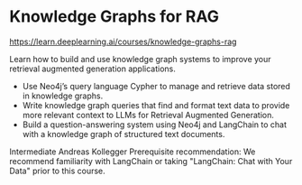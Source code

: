 # Knowledge Graphs for RAG

https://learn.deeplearning.ai/courses/knowledge-graphs-rag

Learn how to build and use knowledge graph systems to improve your retrieval augmented generation applications.

- Use Neo4j’s query language Cypher to manage and retrieve data stored in knowledge graphs.
- Write knowledge graph queries that find and format text data to provide more relevant context to LLMs for Retrieval Augmented Generation.
- Build a question-answering system using Neo4j and LangChain to chat with a knowledge graph of structured text documents.

Intermediate
Andreas Kollegger
Prerequisite recommendation: We recommend familiarity with LangChain or taking "LangChain: Chat with Your Data" prior to this course.
